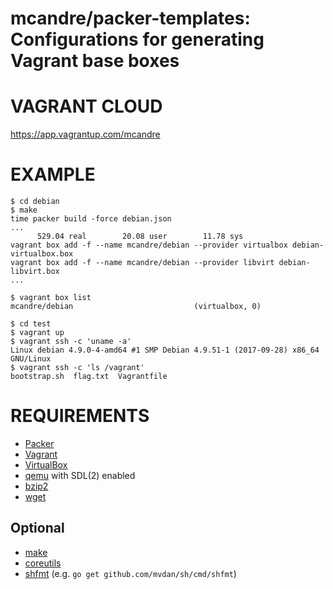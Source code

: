 # mcandre/packer-templates: Configurations for generating Vagrant base boxes

# VAGRANT CLOUD

https://app.vagrantup.com/mcandre

# EXAMPLE

```console
$ cd debian
$ make
time packer build -force debian.json
...
      529.04 real        20.08 user        11.78 sys
vagrant box add -f --name mcandre/debian --provider virtualbox debian-virtualbox.box
vagrant box add -f --name mcandre/debian --provider libvirt debian-libvirt.box
...

$ vagrant box list
mcandre/debian                           (virtualbox, 0)

$ cd test
$ vagrant up
$ vagrant ssh -c 'uname -a'
Linux debian 4.9.0-4-amd64 #1 SMP Debian 4.9.51-1 (2017-09-28) x86_64 GNU/Linux
$ vagrant ssh -c 'ls /vagrant'
bootstrap.sh  flag.txt	Vagrantfile
```

# REQUIREMENTS

* [Packer](https://www.packer.io/)
* [Vagrant](https://www.vagrantup.com/)
* [VirtualBox](https://www.virtualbox.org/wiki/Downloads)
* [qemu](https://www.qemu.org/) with SDL(2) enabled
* [bzip2](http://www.bzip.org)
* [wget](https://www.gnu.org/software/wget/)

## Optional

* [make](https://www.gnu.org/software/make://www.gnu.org/software/make/)
* [coreutils](https://www.gnu.org/software/coreutils/coreutils.html)
* [shfmt](https://github.com/mvdan/sh) (e.g. `go get github.com/mvdan/sh/cmd/shfmt`)
